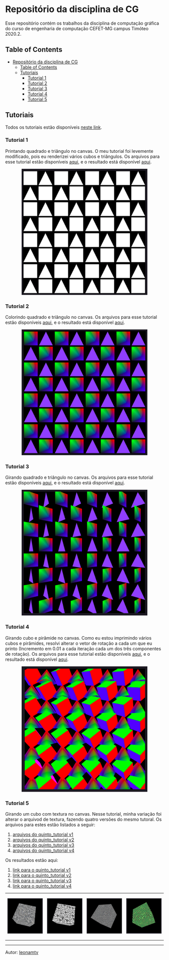 # Repositório da disciplina de CG

Esse repositório contém os trabalhos da disciplina de computação gráfica do curso de engenharia de computação CEFET-MG campus Timóteo 2020.2.

## Table of Contents

- [Repositório da disciplina de CG](#repositório-da-disciplina-de-cg)
  - [Table of Contents](#table-of-contents)
  - [Tutoriais](#tutoriais)
    - [Tutorial 1](#tutorial-1)
    - [Tutorial 2](#tutorial-2)
    - [Tutorial 3](#tutorial-3)
    - [Tutorial 4](#tutorial-4)
    - [Tutorial 5](#tutorial-5)

## Tutoriais

Todos os tutoriais estão disponíveis [neste link](https://leonamtv.github.io/cg/).

### Tutorial 1

Printando quadrado e triângulo no canvas. O meu tutorial foi levemente modificado, pois eu renderizei vários cubos e triângulos. Os arquivos para esse tutorial estão disponíveis [aqui](/primeiro_tutorial/), e o resultado está disponível [aqui](https://leonamtv.github.io/cg/primeiro_tutorial/index.html).

<p align="center">
  <img src='./assets/tutoriais/primeiro.png' width='400'>
</p>

### Tutorial 2

Colorindo quadrado e triângulo no canvas. Os arquivos para esse tutorial estão disponíveis [aqui](/segundo_tutorial/), e o resultado está disponível [aqui](https://leonamtv.github.io/cg/segundo_tutorial/index.html).

<p align="center">
  <img src='./assets/tutoriais/segundo.png' width='400'>
</p>

### Tutorial 3

Girando quadrado e triângulo no canvas. Os arquivos para esse tutorial estão disponíveis [aqui](/terceiro_tutorial/), e o resultado está disponível [aqui](https://leonamtv.github.io/cg/terceiro_tutorial/index.html).

<p align="center">
  <img src='./assets/tutoriais/terceiro.png' width='400'>
</p>

### Tutorial 4

Girando cubo e pirâmide no canvas. Como eu estou imprimindo vários cubos e pirâmides, resolvi alterar o vetor de rotação a cada um que eu printo (Incremento em 0.01 a cada iteração cada um dos três componentes de rotação). Os arquivos para esse tutorial estão disponíveis [aqui](/quarto_tutorial/), e o resultado está disponível [aqui](https://leonamtv.github.io/cg/quarto_tutorial/index.html).

<p align="center">
  <img src='./assets/tutoriais/quarto.png' width='400'>
</p>

### Tutorial 5

Girando um cubo com textura no canvas. Nesse tutorial, minha variação foi alterar o arquivod de textura, fazendo quatro versões do mesmo tutoral. Os arquivos para estes estão listados a seguir:

1. [arquivos do quinto_tutorial v1](/quinto_tutorial/)
2. [arquivos do quinto_tutorial v2](/quinto_tutorial_1/)
3. [arquivos do quinto_tutorial v3](/quinto_tutorial_2/)
4. [arquivos do quinto_tutorial v4](/quinto_tutorial_3/)

Os resultados estão aqui:

1. [link para o quinto_tutorial v1](https://leonamtv.github.io/cg/quinto_tutorial/index.html)
2. [link para o quinto_tutorial v2](https://leonamtv.github.io/cg/quinto_tutorial_1/index.html)
3. [link para o quinto_tutorial v3](https://leonamtv.github.io/cg/quinto_tutorial_2/index.html)
4. [link para o quinto_tutorial v4](https://leonamtv.github.io/cg/quinto_tutorial_3/index.html)

<table>
  <tr>
    <td>
      <p align="center">
        <img src='./assets/tutoriais/quinto_v1.png' width='400'>
      </p>
    </td>
    <td>
      <p align="center">
        <img src='./assets/tutoriais/quinto_v2.png' width='400'>
      </p>
    </td>
    <td>
      <p align="center">
        <img src='./assets/tutoriais/quinto_v3.png' width='400'>
      </p>
    </td>
    <td>
      <p align="center">
        <img src='./assets/tutoriais/quinto_v4.png' width='400'>
      </p>
    </td>
  </tr>
</table>

----
Autor: [leonamtv](https://github.com/leonamtv)
